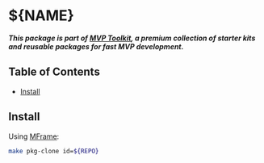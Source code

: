 # ${NAME}

**_This package is part of [MVP Toolkit][mvp-toolkit], a premium collection of
starter kits and reusable packages for fast MVP development._**

## Table of Contents

* [Install](#install)

## Install

Using [MFrame][mframe]:

```bash
make pkg-clone id=${REPO}
```

[mvp-toolkit]: https://mvp-toolkit.com
[mframe]: https://github.com/mvp-toolkit/mframe
